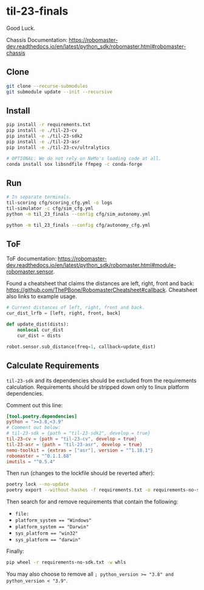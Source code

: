 # til-23-finals

Good Luck.

Chassis Documentation: <https://robomaster-dev.readthedocs.io/en/latest/python_sdk/robomaster.html#robomaster-chassis>

## Clone

```sh
git clone --recurse-submodules
git submodule update --init --recursive
```

## Install

```sh
pip install -r requirements.txt
pip install -e ./til-23-cv
pip install -e ./til-23-sdk2
pip install -e ./til-23-asr
pip install -e ./til-23-cv/ultralytics
```

```sh
# OPTIONAL: We do not rely on NeMo's loading code at all.
conda install sox libsndfile ffmpeg -c conda-forge
```

## Run

```sh
# In separate terminals.
til-scoring cfg/scoring_cfg.yml -o logs
til-simulator -c cfg/sim_cfg.yml
python -m til_23_finals --config cfg/sim_autonomy.yml
```

```sh
python -m til_23_finals --config cfg/autonomy_cfg.yml
```

## ToF

ToF documentation: <https://robomaster-dev.readthedocs.io/en/latest/python_sdk/robomaster.html#module-robomaster.sensor>.

Found a cheatsheet that claims the distances are left, right, front and back: <https://github.com/ThePBone/RobomasterCheatsheet#callback>. Cheatsheet also links to example usage.

```py
# Current distances of left, right, front and back.
cur_dist_lrfb = [left, right, front, back]

def update_dist(dists):
    nonlocal cur_dist
    cur_dist = dists

robot.sensor.sub_distance(freq=1, callback=update_dist)
```

## Calculate Requirements

`til-23-sdk` and its dependencies should be excluded from the requirements calculation. Requirements should be stripped down only to linux platform dependencies.

Comment out this line:

```toml
[tool.poetry.dependencies]
python = ">=3.8,<3.9"
# Comment out below:
# til-23-sdk = {path = "til-23-sdk2", develop = true}
til-23-cv = {path = "til-23-cv", develop = true}
til-23-asr = {path = "til-23-asr", develop = true}
nemo-toolkit = {extras = ["asr"], version = "^1.18.1"}
robomaster = "^0.1.1.68"
imutils = "^0.5.4"
```

Then run (changes to the lockfile should be reverted after):

```sh
poetry lock --no-update
poetry export --without-hashes -f requirements.txt -o requirements-no-sdk.txt
```

Then search for and remove requirements that contain the following:

- `file:`
- `platform_system == "Windows"`
- `platform_system == "Darwin"`
- `sys_platform == "win32"`
- `sys_platform == "darwin"`

Finally:

```sh
pip wheel -r requirements-no-sdk.txt -w whls
```

You may also choose to remove all `; python_version >= "3.8" and python_version < "3.9"`.
